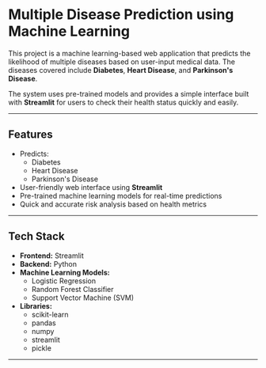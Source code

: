 # Multiple Disease Prediction using Machine Learning

This project is a machine learning-based web application that predicts the likelihood of multiple diseases based on user-input medical data. The diseases covered include **Diabetes**, **Heart Disease**, and **Parkinson's Disease**.

The system uses pre-trained models and provides a simple interface built with **Streamlit** for users to check their health status quickly and easily.

---

##  Features

- Predicts:
  - Diabetes
  - Heart Disease
  - Parkinson's Disease
- User-friendly web interface using **Streamlit**
- Pre-trained machine learning models for real-time predictions
- Quick and accurate risk analysis based on health metrics

---

##  Tech Stack

- **Frontend:** Streamlit
- **Backend:** Python
- **Machine Learning Models:**
  - Logistic Regression
  - Random Forest Classifier
  - Support Vector Machine (SVM)
- **Libraries:**
  - scikit-learn
  - pandas
  - numpy
  - streamlit
  - pickle

---

